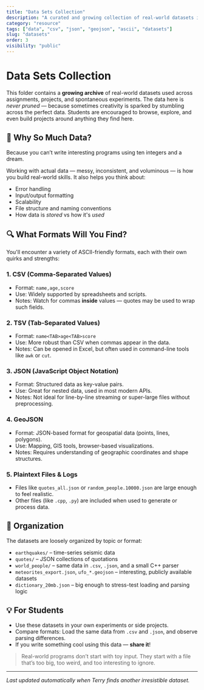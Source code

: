 ```yaml
---
title: "Data Sets Collection"
description: "A curated and growing collection of real-world datasets in various formats for practice, experimentation, and project inspiration."
category: "resource"
tags: ["data", "csv", "json", "geojson", "ascii", "datasets"]
slug: "datasets"
order: 3
visibility: "public"
---
```


# Data Sets Collection

This folder contains a **growing archive** of real-world datasets used across assignments, projects, and spontaneous experiments. The data here is _never pruned_ — because sometimes creativity is sparked by stumbling across the perfect data. Students are encouraged to browse, explore, and even build projects around anything they find here.

## 🧠 Why So Much Data?

Because you can’t write interesting programs using ten integers and a dream.

Working with actual data — messy, inconsistent, and voluminous — is how you build real-world skills. It also helps you think about:

- Error handling
- Input/output formatting
- Scalability
- File structure and naming conventions
- How data is _stored_ vs how it's _used_

## 🔍 What Formats Will You Find?

You'll encounter a variety of ASCII-friendly formats, each with their own quirks and strengths:

### 1. **CSV (Comma-Separated Values)**

- Format: `name,age,score`
- Use: Widely supported by spreadsheets and scripts.
- Notes: Watch for commas **inside** values — quotes may be used to wrap such fields.

### 2. **TSV (Tab-Separated Values)**

- Format: `name<TAB>age<TAB>score`
- Use: More robust than CSV when commas appear in the data.
- Notes: Can be opened in Excel, but often used in command-line tools like `awk` or `cut`.

### 3. **JSON (JavaScript Object Notation)**

- Format: Structured data as key-value pairs.
- Use: Great for nested data, used in most modern APIs.
- Notes: Not ideal for line-by-line streaming or super-large files without preprocessing.

### 4. **GeoJSON**

- Format: JSON-based format for geospatial data (points, lines, polygons).
- Use: Mapping, GIS tools, browser-based visualizations.
- Notes: Requires understanding of geographic coordinates and shape structures.

### 5. **Plaintext Files & Logs**

- Files like `quotes_all.json` or `random_people.10000.json` are large enough to feel realistic.
- Other files (like `.cpp`, `.py`) are included when used to generate or process data.

## 📁 Organization

The datasets are loosely organized by topic or format:

- `earthquakes/` – time-series seismic data
- `quotes/` – JSON collections of quotations
- `world_people/` – same data in `.csv`, `.json`, and a small C++ parser
- `meteorites_export.json`, `ufo_*.geojson` – interesting, publicly available datasets
- `dictionary_20mb.json` – big enough to stress-test loading and parsing logic

## 💡 For Students

- Use these datasets in your own experiments or side projects.
- Compare formats: Load the same data from `.csv` and `.json`, and observe parsing differences.
- If you write something cool using this data — **share it**!

> Real-world programs don’t start with toy input. They start with a file that’s too big, too weird, and too interesting to ignore.

---

_Last updated automatically when Terry finds another irresistible dataset._
